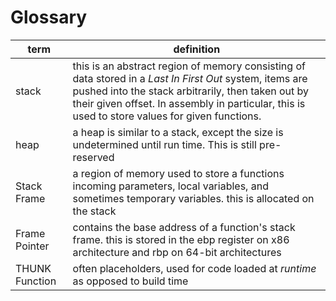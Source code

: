 # Glossary

| term | definition |
-------|-------------
|<span id="stack">stack</span> |this is an abstract region of memory consisting of data stored in a *Last In First Out* system, items are pushed into the stack arbitrarily, then taken out by their given offset. In assembly in particular, this is used to store values for given functions. |
| <span id="heap">heap</span> | a heap is similar to a stack, except the size is undetermined until run time. This is still pre-reserved |
|<span id=stack-frame>Stack Frame</span> | a region of memory used to store a functions incoming parameters, local variables, and sometimes temporary variables. this is allocated on the stack |
| <span id="frame-pointer">Frame Pointer</span> | contains the base address of a function's stack frame. this is stored in the ebp register on x86 architecture and rbp on 64-bit architectures |
|<span id="thunk-function">THUNK Function</span> | often placeholders, used for code loaded at *runtime* as opposed to build time |
